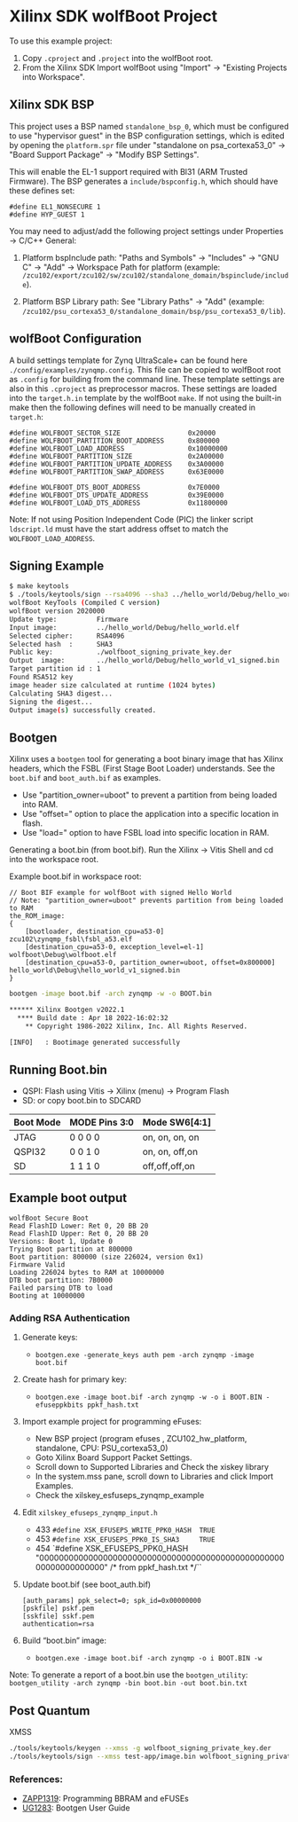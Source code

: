 # Xilinx SDK wolfBoot Project

To use this example project:
1. Copy `.cproject` and `.project` into the wolfBoot root.
2. From the Xilinx SDK Import wolfBoot using "Import" -> "Existing Projects into Workspace".

## Xilinx SDK BSP

This project uses a BSP named `standalone_bsp_0`, which must be configured to use "hypervisor guest" in the BSP configuration settings, which is edited by opening the `platform.spr` file under "standalone on psa_cortexa53_0" -> "Board Support Package" -> "Modify BSP Settings".

This will enable the EL-1 support required with Bl31 (ARM Trusted Firmware). The BSP generates a `include/bspconfig.h`, which should have these defines set:

```
#define EL1_NONSECURE 1
#define HYP_GUEST 1
```

You may need to adjust/add the following project settings under Properties -> C/C++ General:

1) Platform bspInclude path: "Paths and Symbols" -> "Includes" -> "GNU C" -> "Add" -> Workspace Path for platform (example: `/zcu102/export/zcu102/sw/zcu102/standalone_domain/bspinclude/include`).

2) Platform BSP Library path: See "Library Paths" -> "Add" (example: `/zcu102/psu_cortexa53_0/standalone_domain/bsp/psu_cortexa53_0/lib`).

## wolfBoot Configuration

A build settings template for Zynq UltraScale+ can be found here `./config/examples/zynqmp.config`. This file can be copied to wolfBoot root as `.config` for building from the command line. These template settings are also in this `.cproject` as preprocessor macros. These settings are loaded into the `target.h.in` template by the wolfBoot `make`. If not using the built-in make then the following defines will need to be manually created in `target.h`:

```
#define WOLFBOOT_SECTOR_SIZE                 0x20000
#define WOLFBOOT_PARTITION_BOOT_ADDRESS      0x800000
#define WOLFBOOT_LOAD_ADDRESS                0x10000000
#define WOLFBOOT_PARTITION_SIZE              0x2A00000
#define WOLFBOOT_PARTITION_UPDATE_ADDRESS    0x3A00000
#define WOLFBOOT_PARTITION_SWAP_ADDRESS      0x63E0000

#define WOLFBOOT_DTS_BOOT_ADDRESS            0x7E0000
#define WOLFBOOT_DTS_UPDATE_ADDRESS          0x39E0000
#define WOLFBOOT_LOAD_DTS_ADDRESS            0x11800000
```

Note: If not using Position Independent Code (PIC) the linker script `ldscript.ld` must have the start address offset to match the `WOLFBOOT_LOAD_ADDRESS`.

## Signing Example

```sh
$ make keytools
$ ./tools/keytools/sign --rsa4096 --sha3 ../hello_world/Debug/hello_world.elf ./wolfboot_signing_private_key.der 1
wolfBoot KeyTools (Compiled C version)
wolfBoot version 2020000
Update type:          Firmware
Input image:          ../hello_world/Debug/hello_world.elf
Selected cipher:      RSA4096
Selected hash  :      SHA3
Public key:           ./wolfboot_signing_private_key.der
Output  image:        ../hello_world/Debug/hello_world_v1_signed.bin
Target partition id : 1
Found RSA512 key
image header size calculated at runtime (1024 bytes)
Calculating SHA3 digest...
Signing the digest...
Output image(s) successfully created.
```

## Bootgen

Xilinx uses a `bootgen` tool for generating a boot binary image that has Xilinx headers, which the FSBL (First Stage Boot Loader) understands. See the `boot.bif` and `boot_auth.bif` as examples.

* Use "partition_owner=uboot" to prevent a partition from being loaded into RAM.
* Use "offset=" option to place the application into a specific location in flash.
* Use "load=" option to have FSBL load into specific location in RAM.

Generating a boot.bin (from boot.bif).
Run the Xilinx -> Vitis Shell and cd into the workspace root.

Example boot.bif in workspace root:

```
// Boot BIF example for wolfBoot with signed Hello World
// Note: "partition_owner=uboot" prevents partition from being loaded to RAM
the_ROM_image:
{
	[bootloader, destination_cpu=a53-0] zcu102\zynqmp_fsbl\fsbl_a53.elf
	[destination_cpu=a53-0, exception_level=el-1] wolfboot\Debug\wolfboot.elf
	[destination_cpu=a53-0, partition_owner=uboot, offset=0x800000] hello_world\Debug\hello_world_v1_signed.bin
}
```

```sh
bootgen -image boot.bif -arch zynqmp -w -o BOOT.bin

****** Xilinx Bootgen v2022.1
  **** Build date : Apr 18 2022-16:02:32
    ** Copyright 1986-2022 Xilinx, Inc. All Rights Reserved.

[INFO]   : Bootimage generated successfully
```

## Running Boot.bin

* QSPI: Flash using Vitis -> Xilinx (menu) -> Program Flash
* SD: or copy boot.bin to SDCARD

| Boot Mode | MODE Pins 3:0 | Mode SW6[4:1]  |
| --------- | ------------- | -------------- |
| JTAG      | 0 0 0 0       | on, on, on, on |
| QSPI32    | 0 0 1 0       | on, on, off,on |
| SD        | 1 1 1 0       | off,off,off,on |

## Example boot output

```
wolfBoot Secure Boot
Read FlashID Lower: Ret 0, 20 BB 20
Read FlashID Upper: Ret 0, 20 BB 20
Versions: Boot 1, Update 0
Trying Boot partition at 800000
Boot partition: 800000 (size 226024, version 0x1)
Firmware Valid
Loading 226024 bytes to RAM at 10000000
DTB boot partition: 7B0000
Failed parsing DTB to load
Booting at 10000000
```


### Adding RSA Authentication

1. Generate keys:
    * `bootgen.exe -generate_keys auth pem -arch zynqmp -image boot.bif`
2. Create hash for primary key:
    * `bootgen.exe -image boot.bif -arch zynqmp -w -o i BOOT.BIN -efuseppkbits ppkf_hash.txt`
3. Import example project for programming eFuses:
    * New BSP project (program efuses , ZCU102_hw_platform, standalone, CPU: PSU_cortexa53_0)
    * Goto Xilinx Board Support Packet Settings.
    * Scroll down to Supported Libraries and Check the xiskey library
    * In the system.mss pane, scroll down to Libraries and click Import Examples.
    * Check the xilskey_esfuseps_zynqmp_example
4. Edit `xilskey_efuseps_zynqmp_input.h`
    * 433 `#define XSK_EFUSEPS_WRITE_PPK0_HASH  TRUE`
    * 453 `#define XSK_EFUSEPS_PPK0_IS_SHA3     TRUE`
    * 454 `#define XSK_EFUSEPS_PPK0_HASH "0000000000000000000000000000000000000000000000000000000000000000" /* from ppkf_hash.txt */``
5. Update boot.bif (see boot_auth.bif)

    ```
    [auth_params] ppk_select=0; spk_id=0x00000000
    [pskfile] pskf.pem
    [sskfile] sskf.pem
    authentication=rsa
    ```

6. Build “boot.bin” image:
    * `bootgen.exe -image boot.bif -arch zynqmp -o i BOOT.BIN -w`

Note: To generate a report of a boot.bin use the `bootgen_utility`:
`bootgen_utility -arch zynqmp -bin boot.bin -out boot.bin.txt`

## Post Quantum

XMSS

```sh
./tools/keytools/keygen --xmss -g wolfboot_signing_private_key.der
./tools/keytools/sign --xmss test-app/image.bin wolfboot_signing_private_key.der 1
```


### References:
* [ZAPP1319](https://www.xilinx.com/support/documentation/application_notes/xapp1319-zynq-usp-prog-nvm.pdf): Programming BBRAM and eFUSEs
* [UG1283](https://www.xilinx.com/support/documentation/sw_manuals/xilinx2018_2/ug1283-bootgen-user-guide.pdf): Bootgen User Guide
